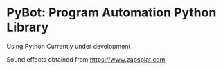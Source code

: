 # PyBot: Program Automation Python Library
Using Python
Currently under development

Sound effects obtained from https://www.zapsplat.com
